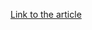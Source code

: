[Link to the article](https://www.reversinglabs.com/blog/malicious-pypi-crypto-pay-package-aiocpa-implants-infostealer-code)
